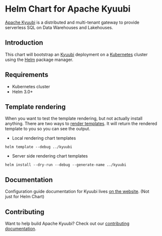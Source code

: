 <!--
 Licensed to the Apache Software Foundation (ASF) under one
 or more contributor license agreements.  See the NOTICE file
 distributed with this work for additional information
 regarding copyright ownership.  The ASF licenses this file
 to you under the Apache License, Version 2.0 (the
 "License"); you may not use this file except in compliance
 with the License.  You may obtain a copy of the License at

   http://www.apache.org/licenses/LICENSE-2.0

 Unless required by applicable law or agreed to in writing,
 software distributed under the License is distributed on an
 "AS IS" BASIS, WITHOUT WARRANTIES OR CONDITIONS OF ANY
 KIND, either express or implied.  See the License for the
 specific language governing permissions and limitations
 under the License.
 -->

# Helm Chart for Apache Kyuubi

[Apache Kyuubi](https://airflow.apache.org/) is a distributed and multi-tenant gateway to provide serverless SQL on Data Warehouses and Lakehouses.


## Introduction

This chart will bootstrap an [Kyuubi](https://kyuubi.apache.org) deployment on a [Kubernetes](http://kubernetes.io)
cluster using the [Helm](https://helm.sh) package manager.

## Requirements

- Kubernetes cluster
- Helm 3.0+

## Template rendering
When you want to test the template rendering, but not actually install anything. There are two ways to [render templates](https://helm.sh/docs/chart_template_guide/debugging/).
It will return the rendered template to you so you can see the output.
- Local rendering chart templates
```shell
helm template --debug ../kyuubi
```
- Server side rendering chart templates
```shell
helm install --dry-run --debug --generate-name ../kyuubi
```
<!-- ## Features -->

## Documentation

Configuration guide documentation for Kyuubi lives [on the website](https://kyuubi.readthedocs.io/en/master/deployment/settings.html#kyuubi-configurations). (Not just for Helm Chart)

## Contributing

Want to help build Apache Kyuubi? Check out our [contributing documentation](https://kyuubi.readthedocs.io/en/master/community/CONTRIBUTING.html).